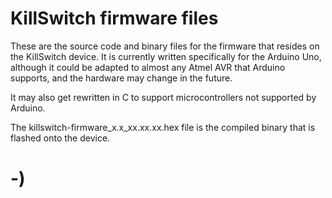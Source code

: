 # KillSwitch firmware files

These are the source code and binary files for the firmware that resides on the
KillSwitch device. It is currently written specifically for the Arduino Uno,
although it could be adapted to almost any Atmel AVR that Arduino supports, and
the hardware may change in the future.

It may also get rewritten in C to support microcontrollers not supported by Arduino.

The killswitch-firmware_x.x_xx.xx.xx.hex file is the compiled binary that is
flashed onto the device.

# -)
